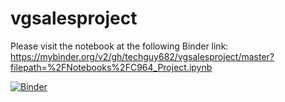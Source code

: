 # vgsalesproject

Please visit the notebook at the following Binder link: https://mybinder.org/v2/gh/techguy682/vgsalesproject/master?filepath=%2FNotebooks%2FC964_Project.ipynb

[![Binder](https://mybinder.org/badge_logo.svg)](https://mybinder.org/v2/gh/techguy682/vgsalesproject/master?filepath=%2FNotebooks%2FC964_Project.ipynb)

